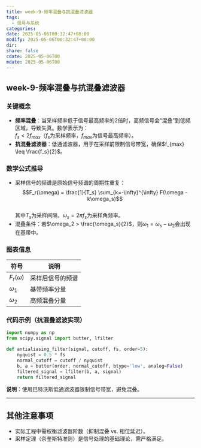 ```yaml
---
title: week-9-频率混叠与抗混叠滤波器
tags:
  - 信号与系统
categories: 
date: 2025-05-06T00:32:47+08:00
modify: 2025-05-06T00:32:47+08:00
dir: 
share: false
cdate: 2025-05-06T00
mdate: 2025-05-06T00
---
```


## week-9-频率混叠与抗混叠滤波器

### 关键概念
- **频率混叠**：当采样频率低于信号最高频率的2倍时，高频信号会“混叠”到低频区域，导致失真。数学表示为：  
  $f_s < 2f_{max}$（$f_s$为采样频率，$f_{max}$为信号最高频率）。  
- **抗混叠滤波器**：低通滤波器，用于在采样前限制信号带宽，确保$f_{max} \leq \frac{f_s}{2}$。

### 数学公式推导
- 采样信号的频谱是原始信号频谱的周期性重复：  
  $$F_r(\omega) = \frac{1}{T_s} \sum_{k=-\infty}^{\infty} F(\omega - k\omega_s)$$  
  其中$T_s$为采样间隔，$\omega_s = 2\pi f_s$为采样角频率。  
- 混叠条件：若$\omega_2 > \frac{\omega_s}{2}$，则$\omega_1 = \omega_s - \omega_2$会出现在基带中。

### 图表信息
| 符号       | 说明                   |
|------------|------------------------|
| $F_r(\omega)$ | 采样后信号的频谱       |
| $\omega_1$ | 基带频率分量           |
| $\omega_2$ | 高频混叠分量           |

### 代码示例（抗混叠滤波实现）
```python
import numpy as np
from scipy.signal import butter, lfilter

def antialiasing_filter(signal, cutoff, fs, order=5):
    nyquist = 0.5 * fs
    normal_cutoff = cutoff / nyquist
    b, a = butter(order, normal_cutoff, btype='low', analog=False)
    filtered_signal = lfilter(b, a, signal)
    return filtered_signal
```
**说明**：使用巴特沃斯低通滤波器限制信号带宽，避免混叠。

---

## 其他注意事项
- 实际工程中需权衡滤波器阶数（抑制混叠 vs. 相位延迟）。
- 采样定理（奈奎斯特准则）是信号处理的基础理论，需严格满足。
